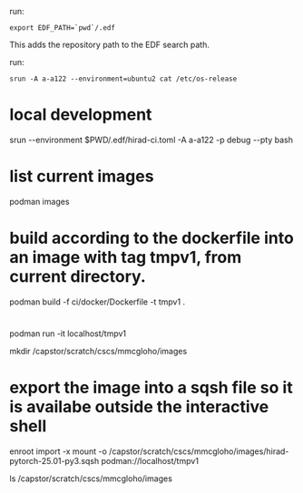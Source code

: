 run:
```
export EDF_PATH=`pwd`/.edf
```
This adds the repository path to the EDF search path.

run:
```
srun -A a-a122 --environment=ubuntu2 cat /etc/os-release
``` 

# local development
srun --environment $PWD/.edf/hirad-ci.toml -A a-a122 -p debug --pty bash 
 


# list current images
podman images

# build according to the dockerfile into an image with tag tmpv1, from current directory.
podman build -f ci/docker/Dockerfile -t tmpv1 .

# 
podman run -it localhost/tmpv1

mkdir /capstor/scratch/cscs/mmcgloho/images

# export the image into a sqsh file so it is availabe outside the interactive shell
enroot import -x mount -o /capstor/scratch/cscs/mmcgloho/images/hirad-pytorch-25.01-py3.sqsh podman://localhost/tmpv1

ls /capstor/scratch/cscs/mmcgloho/images